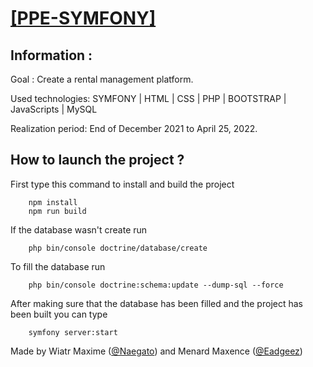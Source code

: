 # <ins>[[PPE-SYMFONY](https://github.com/Naegato/PPE-SYMFONY)]

## Information :

Goal : Create a rental management platform.

Used technologies: SYMFONY | HTML | CSS | PHP | BOOTSTRAP | JavaScripts | MySQL

Realization period: End of December 2021 to April 25, 2022.

## How to launch the project ?

First type this command to install and build the project

        npm install
        npm run build

If the database wasn't create run 

        php bin/console doctrine/database/create

To fill the database run

        php bin/console doctrine:schema:update --dump-sql --force

After making sure that the database has been filled and the project has been built you can type

        symfony server:start

Made by Wiatr Maxime ([@Naegato](https://github.com/Naegato)) and Menard Maxence ([@Eadgeez](https://github.com/Eadgeez))
